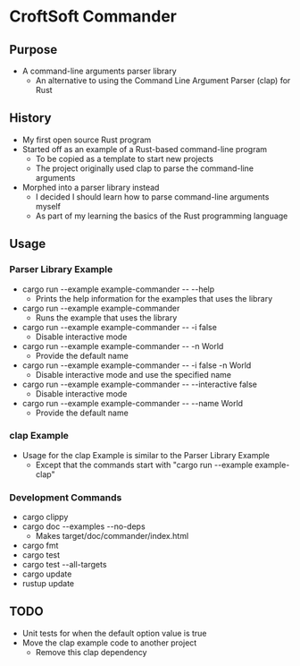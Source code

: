 # CroftSoft Commander

## Purpose

- A command-line arguments parser library
  - An alternative to using the Command Line Argument Parser (clap) for Rust

## History

- My first open source Rust program
- Started off as an example of a Rust-based command-line program
  - To be copied as a template to start new projects
  - The project originally used clap to parse the command-line arguments
- Morphed into a parser library instead
  - I decided I should learn how to parse command-line arguments myself
  - As part of my learning the basics of the Rust programming language

## Usage

### Parser Library Example

- cargo run --example example-commander -- --help
  - Prints the help information for the examples that uses the library
- cargo run --example example-commander
  - Runs the example that uses the library
- cargo run --example example-commander -- -i false
  - Disable interactive mode
- cargo run --example example-commander -- -n World
  - Provide the default name
- cargo run --example example-commander -- -i false -n World
  - Disable interactive mode and use the specified name
- cargo run --example example-commander -- --interactive false
  - Disable interactive mode
- cargo run --example example-commander -- --name World
  - Provide the default name

### clap Example

- Usage for the clap Example is similar to the Parser Library Example
  - Except that the commands start with "cargo run --example example-clap"

### Development Commands

- cargo clippy
- cargo doc --examples --no-deps
  - Makes target/doc/commander/index.html
- cargo fmt
- cargo test
- cargo test --all-targets
- cargo update
- rustup update

## TODO

- Unit tests for when the default option value is true
- Move the clap example code to another project
  - Remove this clap dependency
